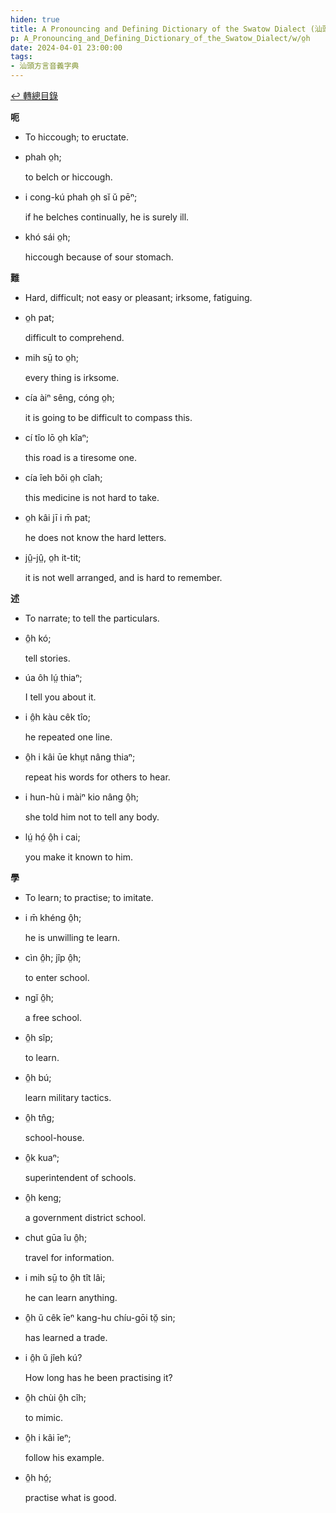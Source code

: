 ```yaml
---
hiden: true
title: A Pronouncing and Defining Dictionary of the Swatow Dialect (汕頭方言音義字典) / o̤h
p: A_Pronouncing_and_Defining_Dictionary_of_the_Swatow_Dialect/w/o̤h
date: 2024-04-01 23:00:00
tags: 
- 汕頭方言音義字典
---
```


[↩️ 轉總目錄](/A_Pronouncing_and_Defining_Dictionary_of_the_Swatow_Dialect)


**呃**
- To hiccough; to eructate.

- phah o̤h;

  to belch or hiccough.

- i cong-kú phah o̤h sĭ ŭ pēⁿ;

  if he belches continually, he is surely ill.

- khó sái o̤h;

  hiccough because of sour stomach.

**難**
- Hard, difficult; not easy or pleasant; irksome, fatiguing.

- o̤h pat;

  difficult to comprehend.

- mih sṳ̄ to o̤h;

  every thing is irksome.

- cía àiⁿ sêng, cóng o̤h;

  it is going to be difficult to compass this.

- cí tîo lō o̤h kîaⁿ;

  this road is a tiresome one.

- cía îeh bŏi o̤h cîah;

  this medicine is not hard to take.

- o̤h kâi jī i m̄ pat;

  he does not know the hard letters.

- jṳ̂-jṳ̂, o̤h it-tit;

  it is not well arranged, and is hard to remember.

**述**
- To narrate; to tell the particulars.

- ô̤h kó;

  tell stories.

- úa ôh lṳ́ thiaⁿ;

  I tell you about it.

- i ô̤h kàu cêk tîo;

  he repeated one line.

- ô̤h i kâi ūe khṳt nâng thiaⁿ;

  repeat his words for others to hear.

- i hun-hù i màiⁿ kio nâng ô̤h;

  she told him not to tell any body.

- lṳ́ hó̤ ô̤h i cai;

  you make it known to him.

**學**
- To learn; to practise; to imitate.

- i m̄ khéng ô̤h;

  he is unwilling te learn.

- cìn ô̤h; jîp ô̤h;

  to enter school.

- ngĭ ô̤h;

  a free school.

- ô̤h sîp;

  to learn.

- ô̤h bú;

  learn military tactics.

- ô̤h tn̂g;

  school-house.

- ô̤k kuaⁿ;

  superintendent of schools.

- ô̤h keng;

  a government district school.

- chut gūa îu ô̤h;

  travel for information.

- i mih sṳ̄ to ô̤h tît lâi;

  he can learn anything.

- ô̤h ŭ cêk īeⁿ kang-hu chíu-gōi tŏ̤ sin;

  has learned a trade.

- i ô̤h ŭ jîeh kú?

  How long has he been practising it?

- ô̤h chùi ô̤h cîh;

  to mimic.

- ô̤h i kâi īeⁿ;

  follow his example.

- ô̤h hó̤;

  practise what is good.